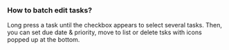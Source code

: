 ### How to batch edit tasks?
Long press a task until the checkbox appears to select several tasks. Then, you can set due date & priority, move to list or delete tsks with icons popped up at the bottom.
